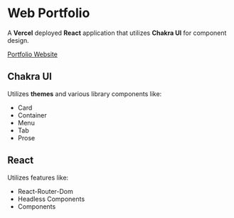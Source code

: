 # Web Portfolio
A **Vercel** deployed **React** application that utilizes **Chakra UI** for component design.

[Portfolio Website](https://vargas-evan-portfolio.vercel.app/)

## Chakra UI
Utilizes **themes** and various library components like:
<ul>
  <li>
    Card
  </li>
  <li>
    Container
  </li>
  <li>
    Menu
  </li>
  <li>
    Tab
  </li>
  <li>
    Prose
  </li>
  </ul>
  
  ## React
Utilizes features like:
<ul>
  <li>
    React-Router-Dom
  </li>
  <li>
    Headless Components
  </li>
  <li>
    Components
  </li>
  </ul>
